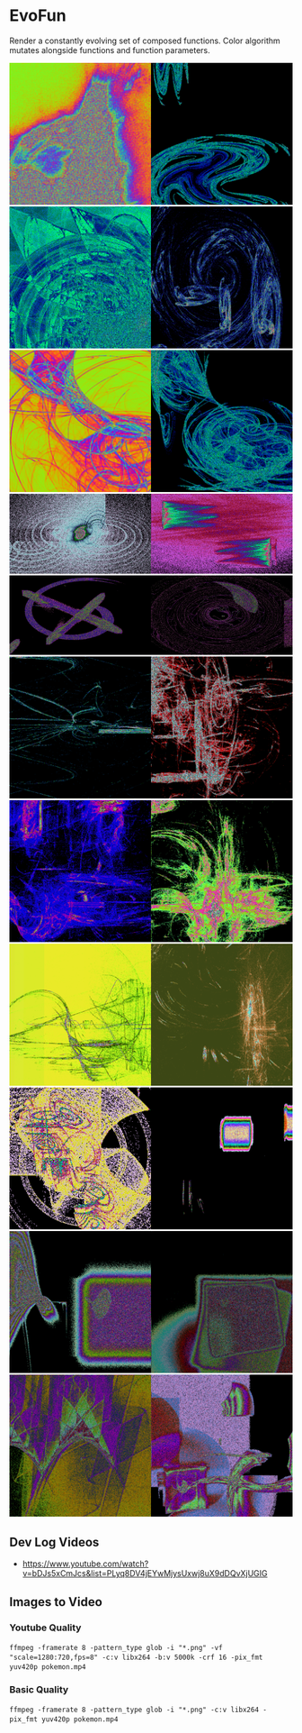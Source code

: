 # EvoFun

Render a constantly evolving set of composed functions. Color algorithm mutates alongside functions and function parameters.

<img src="https://raw.githubusercontent.com/kennycason/evofun/refs/heads/main/samples/iteration_1728715656_0.png" width="50%"/><img src="https://raw.githubusercontent.com/kennycason/evofun/refs/heads/main/samples/iteration_1728722276_200.png" width="50%"/>
<img src="https://raw.githubusercontent.com/kennycason/evofun/refs/heads/main/samples/iteration_1728722000_2200.png" width="50%"/><img src="https://raw.githubusercontent.com/kennycason/evofun/refs/heads/main/samples/iteration_1728721472_0.png" width="50%"/>
<img src="https://raw.githubusercontent.com/kennycason/evofun/refs/heads/main/samples/iteration_1728718403_100.png" width="50%"/><img src="https://raw.githubusercontent.com/kennycason/evofun/refs/heads/main/samples/iteration_1728722420_100.png" width="50%"/>
<img src="https://raw.githubusercontent.com/kennycason/evofun/refs/heads/main/samples/iteration_1729313889_89.png" width="50%"/><img src="https://raw.githubusercontent.com/kennycason/evofun/refs/heads/main/samples/iteration_1729313922_307.png" width="50%"/>
<img src="https://raw.githubusercontent.com/kennycason/evofun/refs/heads/main/samples/iteration_1729317878_860.png" width="50%"/><img src="https://raw.githubusercontent.com/kennycason/evofun/refs/heads/main/samples/iteration_1729317832_592.png" width="50%"/>
<img src="https://raw.githubusercontent.com/kennycason/evofun/refs/heads/main/samples/iteration_1728720385_700.png" width="50%"/><img src="https://raw.githubusercontent.com/kennycason/evofun/refs/heads/main/samples/iteration_1728973553_4000.png" width="50%"/>
<img src="https://raw.githubusercontent.com/kennycason/evofun/refs/heads/main/samples/iteration_1728973332_1900.png" width="50%"/><img src="https://raw.githubusercontent.com/kennycason/evofun/refs/heads/main/samples/iteration_1728973458_3100.png" width="50%"/>
<img src="https://raw.githubusercontent.com/kennycason/evofun/refs/heads/main/samples/iteration_1729109758_100.png" width="50%"/><img src="https://raw.githubusercontent.com/kennycason/evofun/refs/heads/main/samples/iteration_1729109803_200.png" width="50%"/>
<img src="https://raw.githubusercontent.com/kennycason/evofun/refs/heads/main/samples/iteration_1729226408_6939.png" width="50%"/><img src="https://raw.githubusercontent.com/kennycason/evofun/refs/heads/main/samples/iteration_1729228963_190.png" width="50%"/>
<img src="https://raw.githubusercontent.com/kennycason/evofun/refs/heads/main/samples/iteration_1729229357_1980.png" width="50%"/><img src="https://raw.githubusercontent.com/kennycason/evofun/refs/heads/main/samples/iteration_1729229465_2430.png" width="50%"/>
<img src="https://raw.githubusercontent.com/kennycason/evofun/refs/heads/main/samples/iteration_1729229879_4040.png" width="50%"/><img src="https://raw.githubusercontent.com/kennycason/evofun/refs/heads/main/samples/iteration_1729232157_760.png" width="50%"/>

## Dev Log Videos

- https://www.youtube.com/watch?v=bDJs5xCmJcs&list=PLyq8DV4jEYwMjysUxwj8uX9dDQvXjUGIG

## Images to Video

### Youtube Quality

`ffmpeg -framerate 8 -pattern_type glob -i "*.png" -vf "scale=1280:720,fps=8" -c:v libx264 -b:v 5000k -crf 16 -pix_fmt yuv420p pokemon.mp4`

### Basic Quality

`ffmpeg -framerate 8 -pattern_type glob -i "*.png" -c:v libx264 -pix_fmt yuv420p pokemon.mp4`